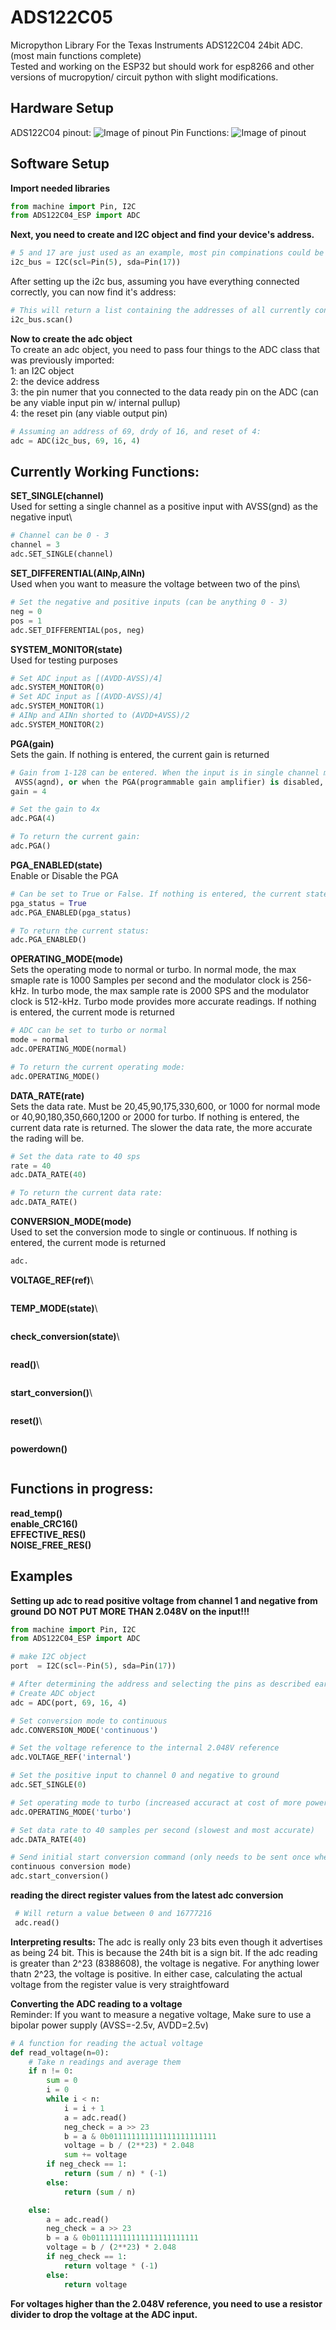 # ADS122C05
Micropython Library For the Texas Instruments ADS122C04 24bit ADC.\
(most main functions complete)\
Tested and working on the ESP32 but should work for esp8266 and other versions of mucropytion/ circuit python with
slight modifications.
## Hardware Setup ##
ADS122C04 pinout:
![Image of pinout](https://raw.githubusercontent.com/tmanabc123/ADS122C05/master/adc_pinout.png)
Pin Functions:
![Image of pinout](https://raw.githubusercontent.com/tmanabc123/ADS122C05/master/adc_pin_functions.png)


## Software Setup ##
**Import needed libraries**
```Python
from machine import Pin, I2C
from ADS122C04_ESP import ADC
```
**Next, you need to create and I2C object and find your device's address.**
```Python
# 5 and 17 are just used as an example, most pin compinations could be used for an i2c bus
i2c_bus = I2C(scl=Pin(5), sda=Pin(17))
```
After setting up the i2c bus, assuming you have everything connected correctly, you can now find it's address:
```Python
# This will return a list containing the addresses of all currently connected devices.
i2c_bus.scan()
```

**Now to create the adc object**\
To create an adc object, you need to pass four things to the ADC class that was previously imported:\
1: an I2C object\
2: the device address\
3: the pin numer that you connected to the data ready pin on the ADC (can be any viable input pin w/ internal pullup)\
4: the reset pin (any viable output pin)

```Python
# Assuming an address of 69, drdy of 16, and reset of 4:
adc = ADC(i2c_bus, 69, 16, 4)
```

## Currently Working Functions:
**SET_SINGLE(channel)**\
Used for setting a single channel as a positive input with AVSS(gnd) as the negative input\
```Python
# Channel can be 0 - 3
channel = 3
adc.SET_SINGLE(channel)
```
**SET_DIFFERENTIAL(AINp,AINn)**\
Used when you want to measure the voltage between two of the pins\
```Python
# Set the negative and positive inputs (can be anything 0 - 3)
neg = 0
pos = 1
adc.SET_DIFFERENTIAL(pos, neg)
```
**SYSTEM_MONITOR(state)**\
Used for testing purposes
```Python
# Set ADC input as [(AVDD-AVSS)/4]
adc.SYSTEM_MONITOR(0)
# Set ADC input as [(AVDD-AVSS)/4]
adc.SYSTEM_MONITOR(1)
# AINp and AINn shorted to (AVDD+AVSS)/2
adc.SYSTEM_MONITOR(2)
```
**PGA(gain)**\
Sets the gain. If nothing is entered, the current gain is returned
```Python
# Gain from 1-128 can be entered. When the input is in single channel mode with negative set to
 AVSS(agnd), or when the PGA(programmable gain amplifier) is disabled, the gain must be 1, 2, or 4.
gain = 4

# Set the gain to 4x
adc.PGA(4)

# To return the current gain:
adc.PGA()
```
**PGA_ENABLED(state)**\
Enable or Disable the PGA
```Python
# Can be set to True or False. If nothing is entered, the current state of the pga is returned
pga_status = True
adc.PGA_ENABLED(pga_status)

# To return the current status:
adc.PGA_ENABLED()
```
**OPERATING_MODE(mode)**\
Sets the operating mode to normal or turbo. In normal mode, the max smaple rate is 1000 Samples per second and the modulator clock is 256-kHz. In turbo mode, the max sample rate is 2000 SPS and the modulator clock is 512-kHz. Turbo mode provides more accurate readings. If nothing is entered, the current mode is returned
```Python
# ADC can be set to turbo or normal
mode = normal
adc.OPERATING_MODE(normal)

# To return the current operating mode:
adc.OPERATING_MODE()
```
**DATA_RATE(rate)**\
Sets the data rate. Must be 20,45,90,175,330,600, or 1000 for normal mode or 40,90,180,350,660,1200 or 2000 for turbo.
If nothing is entered, the current data rate is returned.
The slower the data rate, the more accurate the rading will be.
```Python
# Set the data rate to 40 sps
rate = 40
adc.DATA_RATE(40)

# To return the current data rate:
adc.DATA_RATE()
```
**CONVERSION_MODE(mode)**\
Used to set the conversion mode to single or continuous. If nothing is entered, the current mode is returned
```Python
adc.
```
**VOLTAGE_REF(ref)**\
```Python

```
**TEMP_MODE(state)**\
```Python

```
**check_conversion(state)**\
```Python

```
**read()**\
```Python

```
**start_conversion()**\
```Python

```
**reset()**\
```Python

```
**powerdown()**
```Python

```

## Functions in progress:
**read_temp()**\
**enable_CRC16()**\
**EFFECTIVE_RES()**\
**NOISE_FREE_RES()**

## Examples
**Setting up adc to read positive voltage from channel 1 and negative from ground**
**DO NOT PUT MORE THAN 2.048V on the input!!!**
```Python
from machine import Pin, I2C
from ADS122C04_ESP import ADC

# make I2C object 
port  = I2C(scl=-Pin(5), sda=Pin(17))

# After determining the address and selecting the pins as described earlier, 
# Create ADC object
adc = ADC(port, 69, 16, 4)

# Set conversion mode to continuous
adc.CONVERSION_MODE('continuous')

# Set the voltage reference to the internal 2.048V reference
adc.VOLTAGE_REF('internal')

# Set the positive input to channel 0 and negative to ground
adc.SET_SINGLE(0)

# Set operating mode to turbo (increased accuract at cost of more power)
adc.OPERATING_MODE('turbo')

# Set data rate to 40 samples per second (slowest and most accurate)
adc.DATA_RATE(40)

# Send initial start conversion command (only needs to be sent once when in \
continuous conversion mode)
adc.start_conversion()

```
**reading the direct register values from the latest adc conversion**
```Python
 # Will return a value between 0 and 16777216
 adc.read()
```

**Interpreting results:**
The adc is really only 23 bits even though it advertises as being 24 bit. This is because the
24th bit is a sign bit.
If the adc reading is greater than 2^23 (8388608), the voltage is negative.
For anything lower thatn 2^23, the voltage is positive.
In either case, calculating the actual voltage from the register value is very straightfoward

**Converting the ADC reading to a voltage**\
Reminder: If you want to measure a negative voltage, Make sure to use a bipolar power supply (AVSS=-2.5v, AVDD=2.5v)
```Python
# A function for reading the actual voltage 
def read_voltage(n=0):
    # Take n readings and average them
    if n != 0:
        sum = 0
        i = 0
        while i < n:
            i = i + 1
            a = adc.read()
            neg_check = a >> 23
            b = a & 0b011111111111111111111111
            voltage = b / (2**23) * 2.048
            sum += voltage
        if neg_check == 1:
            return (sum / n) * (-1)
        else:
            return (sum / n)

    else:
        a = adc.read()
        neg_check = a >> 23
        b = a & 0b011111111111111111111111
        voltage = b / (2**23) * 2.048
        if neg_check == 1:
            return voltage * (-1)
        else:
            return voltage
```
**For voltages higher than the 2.048V reference, you need to use a resistor divider to drop the voltage at the ADC input.**
